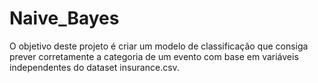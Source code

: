 # Naive_Bayes
O objetivo deste projeto é criar um modelo de classificação que consiga prever corretamente a categoria de um evento com base em variáveis independentes do dataset insurance.csv.
